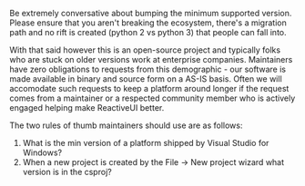 Be extremely conversative about bumping the minimum supported version. Please ensure that you aren't breaking the ecosystem, there's a migration path and no rift is created (python 2 vs python 3) that people can fall into.

With that said however this is an open-source project and typically folks who are stuck on older versions work at enterprise companies. Maintainers have zero obligations to requests from this demographic - our software is made available in binary and source form on a AS-IS basis. Often we will accomodate such requests to keep a platform around longer if the request comes from a maintainer or a respected community member who is actively engaged helping make ReactiveUI better.

The two rules of thumb maintainers should use are as follows: 

1) What is the min version of a platform shipped by Visual Studio for Windows?
2) When a new project is created by the File -> New project wizard what version is in the csproj?


